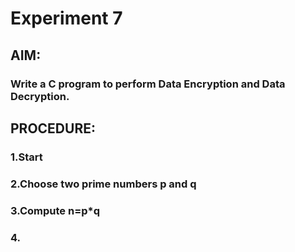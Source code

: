 # Experiment 7
## AIM:
### Write a C program to perform Data Encryption and Data Decryption.
## PROCEDURE:
### 1.Start
### 2.Choose two prime numbers p and q
### 3.Compute n=p*q
### 4.
